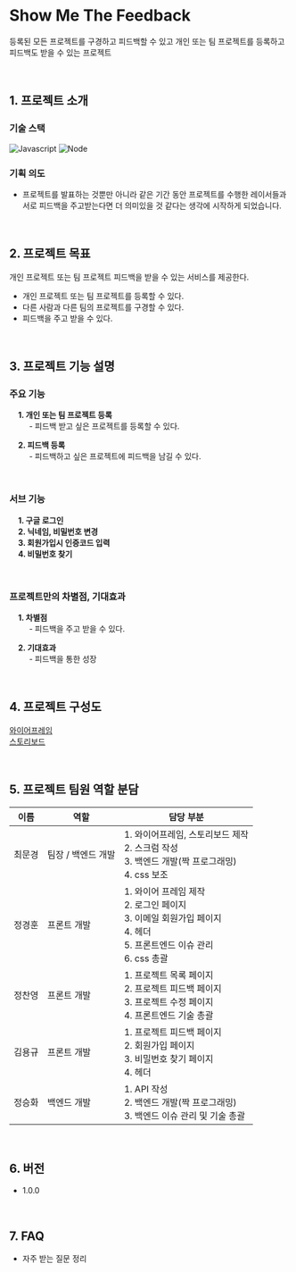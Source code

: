 # Show Me The Feedback

등록된 모든 프로젝트를 구경하고 피드백할 수 있고 개인 또는 팀 프로젝트를 등록하고 피드백도 받을 수 있는 프로젝트

<br>

## 1. 프로젝트 소개

### 기술 스택

<img alt="Javascript" src ="https://badges.aleen42.com/src/javascript.svg"/>
<img alt="Node" src ="https://badges.aleen42.com/src/node.svg"/>

### 기획 의도

- 프로젝트를 발표하는 것뿐만 아니라 같은 기간 동안 프로젝트를 수행한 레이서들과 서로 피드백을 주고받는다면 더 의미있을 것 같다는 생각에 시작하게 되었습니다.
  
<br>

## 2. 프로젝트 목표

개인 프로젝트 또는 팀 프로젝트 피드백을 받을 수 있는 서비스를 제공한다.

- 개인 프로젝트 또는 팀 프로젝트를 등록할 수 있다.
- 다른 사람과 다른 팀의 프로젝트를 구경할 수 있다.
- 피드백을 주고 받을 수 있다.

<br>

## 3. 프로젝트 기능 설명

### 주요 기능

&nbsp;&nbsp;&nbsp;&nbsp;**1. 개인 또는 팀 프로젝트 등록**<br>
&nbsp;&nbsp;&nbsp;&nbsp;&nbsp;&nbsp;&nbsp;&nbsp; - 피드백 받고 싶은 프로젝트를 등록할 수 있다.

&nbsp;&nbsp;&nbsp;&nbsp;**2. 피드백 등록**<br>
&nbsp;&nbsp;&nbsp;&nbsp;&nbsp;&nbsp;&nbsp;&nbsp; - 피드백하고 싶은 프로젝트에 피드백을 남길 수 있다.

<br>

### 서브 기능

&nbsp;&nbsp;&nbsp;&nbsp;**1. 구글 로그인**<br>
&nbsp;&nbsp;&nbsp;&nbsp;**2. 닉네임, 비밀번호 변경**<br>
&nbsp;&nbsp;&nbsp;&nbsp;**3. 회원가입시 인증코드 입력**<br>
&nbsp;&nbsp;&nbsp;&nbsp;**4. 비밀번호 찾기**<br>

<br>

### 프로젝트만의 차별점, 기대효과

&nbsp;&nbsp;&nbsp;&nbsp;**1. 차별점**<br>
&nbsp;&nbsp;&nbsp;&nbsp;&nbsp;&nbsp;&nbsp;&nbsp; - 피드백을 주고 받을 수 있다.


&nbsp;&nbsp;&nbsp;&nbsp;**2. 기대효과**<br>
&nbsp;&nbsp;&nbsp;&nbsp;&nbsp;&nbsp;&nbsp;&nbsp; - 피드백을 통한 성장

<br>

## 4. 프로젝트 구성도

[와이어프레임](https://www.figma.com/file/RsrR4lqBTeJffvdjxjxz0x/Show-Me-The-Feedback?node-id=0%3A1)<br>
[스토리보드](https://docs.google.com/presentation/d/1aQozEXC97JmxbhB_Wlod6TEpsymIrKUz5DPSdLTBixo/edit#slide=id.p)

<br>

## 5. 프로젝트 팀원 역할 분담
| 이름 | 역할 | 담당 부분 |
| ------ | ------ | ---- |
| 최문경 | 팀장 / 백엔드 개발 | 1. 와이어프레임, 스토리보드 제작<br>2. 스크럼 작성<br>3. 백엔드 개발(짝 프로그래밍)<br>4. css 보조 |
| 정경훈 | 프론트 개발 | 1. 와이어 프레임 제작<br>2. 로그인 페이지<br>3. 이메일 회원가입 페이지<br>4. 헤더<br>5. 프론트엔드 이슈 관리<br>6. css 총괄 |
| 정찬영 | 프론트 개발 | 1. 프로젝트 목록 페이지<br>2. 프로젝트 피드백 페이지<br>3. 프로젝트 수정 페이지<br>4. 프론트엔드 기술 총괄 |
| 김용규 | 프론트 개발 | 1. 프로젝트 피드백 페이지<br>2. 회원가입 페이지<br>3. 비밀번호 찾기 페이지<br>4. 헤더 |
| 정승화 | 백엔드 개발 | 1. API 작성<br>2. 백엔드 개발(짝 프로그래밍)<br>3. 백엔드 이슈 관리 및 기술 총괄 |

<br>

## 6. 버전
  - 1.0.0

<br>

## 7. FAQ
  - 자주 받는 질문 정리
